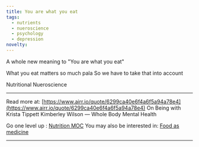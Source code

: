 ```yaml
---
title: You are what you eat
tags:
  - nutrients
  - nueroscience
  - psychology
  - depression
novelty:
---
```


A whole new meaning to 
"You are what you eat"

What you eat matters so much pala
So we have to take that into account

Nutritional Nueroscience

----

Read more at: [https://www.airr.io/quote/6299ca40e6f4a6f5a94a78e4](https://www.airr.io/quote/6299ca40e6f4a6f5a94a78e4)
On Being with Krista Tippett
Kimberley Wilson — Whole Body Mental Health

Go one level up : [Nutrition MOC](Nutrition%20MOC)
You may also be interested in: [Food as medicine](Notes/Food%20as%20medicine.md)

---